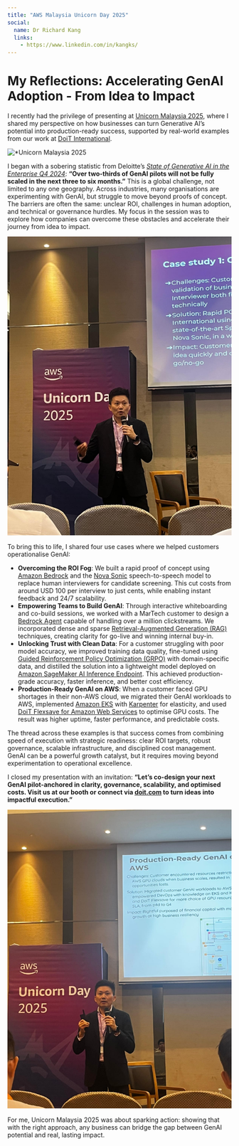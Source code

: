 ```yaml
--- 
title: "AWS Malaysia Unicorn Day 2025"
social:
  name: Dr Richard Kang
  links:
    - https://www.linkedin.com/in/kangks/
---
```


# My Reflections: Accelerating GenAI Adoption - From Idea to Impact

I recently had the privilege of presenting at [Unicorn Malaysia 2025](https://pages.awscloud.com/aws-unicorn-day-my.html), where I shared my perspective on how businesses can turn Generative AI’s potential into production-ready success, supported by real-world examples from our work at [DoiT International](https://doit.com).  

![*Unicorn Malaysia 2025](/assets/images/2025-07-29-AWS-Malaysia-Unicorn-Day-2025-presentation/opening.jpeg)

I began with a sobering statistic from Deloitte’s *[State of Generative AI in the Enterprise Q4 2024](https://www.deloitte.com/us/en/what-we-do/capabilities/applied-artificial-intelligence/content/state-of-generative-ai-in-enterprise.html)*: **“Over two-thirds of GenAI pilots will not be fully scaled in the next three to six months.”** This is a global challenge, not limited to any one geography. Across industries, many organisations are experimenting with GenAI, but struggle to move beyond proofs of concept. The barriers are often the same: unclear ROI, challenges in human adoption, and technical or governance hurdles. My focus in the session was to explore how companies can overcome these obstacles and accelerate their journey from idea to impact.

![*Unicorn Malaysia 2025](/assets/images/2025-07-29-AWS-Malaysia-Unicorn-Day-2025-presentation/casestudy1.jpeg)

To bring this to life, I shared four use cases where we helped customers operationalise GenAI:  

- **Overcoming the ROI Fog**: We built a rapid proof of concept using [Amazon Bedrock](https://aws.amazon.com/bedrock/) and the [Nova Sonic](https://aws.amazon.com/ai/generative-ai/nova/speech/) speech-to-speech model to replace human interviewers for candidate screening. This cut costs from around USD 100 per interview to just cents, while enabling instant feedback and 24/7 scalability.  
- **Empowering Teams to Build GenAI**: Through interactive whiteboarding and co-build sessions, we worked with a MarTech customer to design a [Bedrock Agent](https://docs.aws.amazon.com/bedrock/latest/userguide/agents.html) capable of handling over a million clickstreams. We incorporated dense and sparse [Retrieval-Augmented Generation (RAG)](https://aws.amazon.com/what-is/retrieval-augmented-generation/) techniques, creating clarity for go-live and winning internal buy-in.  
- **Unlocking Trust with Clean Data**: For a customer struggling with poor model accuracy, we improved training data quality, fine-tuned using [Guided Reinforcement Policy Optimization (GRPO)](https://builder.aws.com/content/2rJrpj6m2eh591fjMcRZ3ushpB7/deep-dive-into-group-relative-policy-optimization-grpo) with domain-specific data, and distilled the solution into a lightweight model deployed on [Amazon SageMaker AI Inference Endpoint](https://docs.aws.amazon.com/sagemaker/latest/dg/deploy-model.html). This achieved production-grade accuracy, faster inference, and better cost efficiency.  
- **Production-Ready GenAI on AWS**: When a customer faced GPU shortages in their non-AWS cloud, we migrated their GenAI workloads to AWS, implemented [Amazon EKS](https://aws.amazon.com/eks/) with [Karpenter](https://karpenter.sh/) for elasticity, and used [DoiT Flexsave for Amazon Web Services](https://help.doit.com/docs/optimize/flexsave/aws) to optimise GPU costs. The result was higher uptime, faster performance, and predictable costs.

The thread across these examples is that success comes from combining speed of execution with strategic readiness: clear ROI targets, robust governance, scalable infrastructure, and disciplined cost management. GenAI can be a powerful growth catalyst, but it requires moving beyond experimentation to operational excellence.

I closed my presentation with an invitation: **“Let’s co-design your next GenAI pilot-anchored in clarity, governance, scalability, and optimised costs. Visit us at our booth or connect via [doit.com](https://doit.com) to turn ideas into impactful execution.”**  

![*Unicorn Malaysia 2025](/assets/images/2025-07-29-AWS-Malaysia-Unicorn-Day-2025-presentation/closing.jpeg)

For me, Unicorn Malaysia 2025 was about sparking action: showing that with the right approach, any business can bridge the gap between GenAI potential and real, lasting impact.
